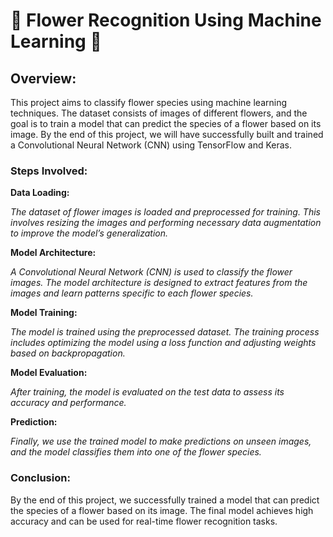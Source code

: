 # 🌸 Flower Recognition Using Machine Learning 🌸
## Overview:
This project aims to classify flower species using machine learning techniques. The dataset consists of images of different flowers, and the goal is to train a model that can predict the species of a flower based on its image. By the end of this project, we will have successfully built and trained a Convolutional Neural Network (CNN) using TensorFlow and Keras.

### Steps Involved:
**Data Loading:**

*The dataset of flower images is loaded and preprocessed for training. This involves resizing the images and performing necessary data augmentation to improve the model’s generalization.*

**Model Architecture:**

*A Convolutional Neural Network (CNN) is used to classify the flower images. The model architecture is designed to extract features from the images and learn patterns specific to each flower species.*

**Model Training:**

*The model is trained using the preprocessed dataset. The training process includes optimizing the model using a loss function and adjusting weights based on backpropagation.*

**Model Evaluation:**

*After training, the model is evaluated on the test data to assess its accuracy and performance.*

**Prediction:**

*Finally, we use the trained model to make predictions on unseen images, and the model classifies them into one of the flower species.*

### Conclusion:
By the end of this project, we successfully trained a model that can predict the species of a flower based on its image. The final model achieves high accuracy and can be used for real-time flower recognition tasks.
